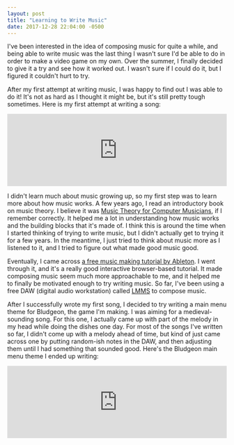 ```yaml
---
layout: post
title: "Learning to Write Music"
date: 2017-12-28 22:04:00 -0500
---
```


I've been interested in the idea of composing music for quite a while, and being able to write music was the last thing I wasn't sure I'd be able to do in order to make a video game on my own. Over the summer, I finally decided to give it a try and see how it worked out. I wasn't sure if I could do it, but I figured it couldn't hurt to try.

After my first attempt at writing music, I was happy to find out I was able to do it! It's not as hard as I thought it might be, but it's still pretty tough sometimes. Here is my first attempt at writing a song:

<iframe width="100%" height="166" scrolling="no" frameborder="no" src="https://w.soundcloud.com/player/?url=https%3A//api.soundcloud.com/tracks/323167321&amp;color=%23ff5500&amp;auto_play=false&amp;hide_related=false&amp;show_comments=true&amp;show_user=true&amp;show_reposts=false&amp;show_teaser=true"></iframe>

I didn't learn much about music growing up, so my first step was to learn more about how music works. A few years ago, I read an introductory book on music theory. I believe it was [Music Theory for Computer Musicians](https://www.goodreads.com/book/show/6486885-music-theory-for-computer-musicians), if I remember correctly. It helped me a lot in understanding how music works and the building blocks that it's made of. I think this is around the time when I started thinking of trying to write music, but I didn't actually get to trying it for a few years. In the meantime, I just tried to think about music more as I listened to it, and I tried to figure out what made good music good.

Eventually, I came across [a free music making tutorial by Ableton](https://learningmusic.ableton.com). I went through it, and it's a really good interactive browser-based tutorial. It made composing music seem much more approachable to me, and it helped me to finally be motivated enough to try writing music. So far, I've been using a free DAW (digital audio workstation) called [LMMS](https://lmms.io) to compose music.

After I successfully wrote my first song, I decided to try writing a main menu theme for Bludgeon, the game I'm making. I was aiming for a medieval-sounding song. For this one, I actually came up with part of the melody in my head while doing the dishes one day. For most of the songs I've written so far, I didn't come up with a melody ahead of time, but kind of just came across one by putting random-ish notes in the DAW, and then adjusting them until I had something that sounded good. Here's the Bludgeon main menu theme I ended up writing:

<iframe width="100%" height="166" scrolling="no" frameborder="no" src="https://w.soundcloud.com/player/?url=https%3A//api.soundcloud.com/tracks/333500214&amp;color=%23ff5500&amp;auto_play=false&amp;hide_related=false&amp;show_comments=true&amp;show_user=true&amp;show_reposts=false&amp;show_teaser=true"></iframe>